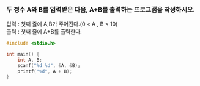 ### 두 정수 A와 B를 입력받은 다음, A+B를 출력하는 프로그램을 작성하시오.

입력 : 첫째 줄에 A,B가 주어진다.(0 < A , B < 10)  
출력 : 첫째 줄에 A+B를 출력한다. 
```c
#include <stdio.h>  

int main() {  
	int A, B;  
	scanf("%d %d", &A, &B);  
	printf("%d", A + B);  
}
```
